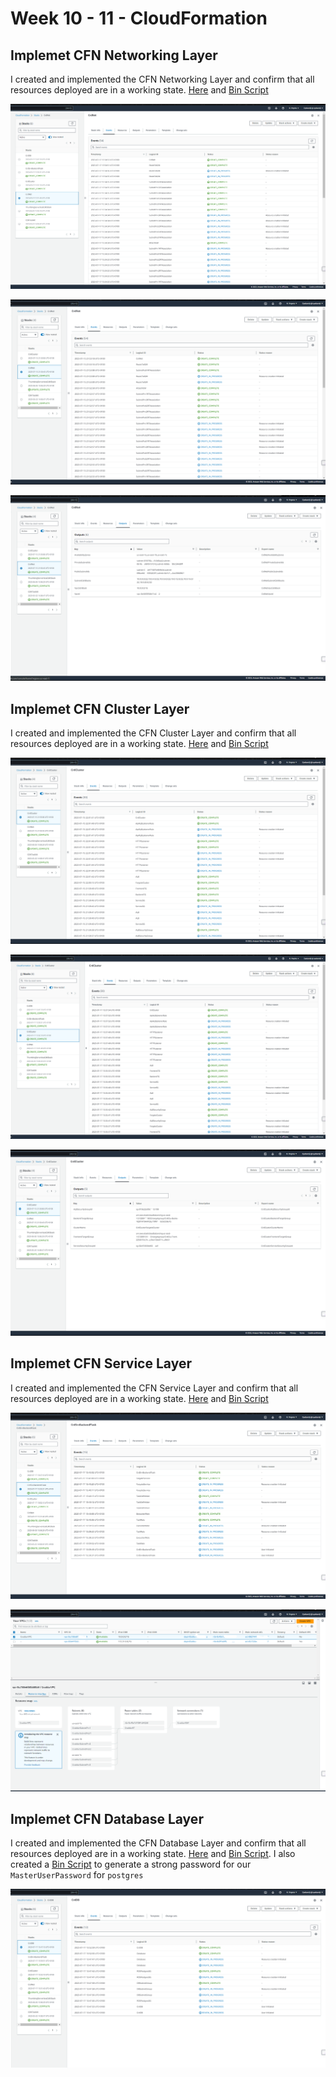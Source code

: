 # Week 10 - 11 - CloudFormation

## Implemet CFN Networking Layer
I created and implemented the CFN Networking Layer and confirm that all resources deployed are in a working state. [Here](https://github.com/EOyebamiji/aws-bootcamp-cruddur-2023/blob/ccf9033685aacbd688eb332cba86e6a6dd72bfce/aws/cfn/networking) and [Bin Script](https://github.com/EOyebamiji/aws-bootcamp-cruddur-2023/blob/ccf9033685aacbd688eb332cba86e6a6dd72bfce/bin/cfn/networking-deploy)

![CFN Network](assets/Week-10/CFN%20Networking%20Output.png)

![CFN Network](assets/Week-10/CFN%20CrdNet.png)

![CFN Network](assets/Week-10/CFN%20CrdNet%20Outputs.png)


## Implemet CFN Cluster Layer
I created and implemented the CFN Cluster Layer and confirm that all resources deployed are in a working state. [Here](https://github.com/EOyebamiji/aws-bootcamp-cruddur-2023/blob/7ea67cbd6ae0901170cd93699dc5d92bde440b58/aws/cfn/cluster) and [Bin Script](https://github.com/EOyebamiji/aws-bootcamp-cruddur-2023/blob/ccf9033685aacbd688eb332cba86e6a6dd72bfce/bin/cfn/cluster-deploy)

![CFN Network](assets/Week-10/CFN%20CrdCluster.png)

![CFN Network](assets/Week-10/CFN%20Cluster%20Output.png)

![CFN Network](assets/Week-10/CFN%20CrdCluster%20Outputs.png)

## Implemet CFN Service Layer
I created and implemented the CFN Service Layer and confirm that all resources deployed are in a working state. [Here](https://github.com/EOyebamiji/aws-bootcamp-cruddur-2023/blob/d75f3ae7bd19a7c8f3618056829ba760c544b5e9/aws/cfn/service) and [Bin Script](https://github.com/EOyebamiji/aws-bootcamp-cruddur-2023/blob/d75f3ae7bd19a7c8f3618056829ba760c544b5e9/bin/cfn/service-deploy)

![CFN Network](assets/Week-10/CFN%20Service%20Output.png)

![CFN Network](assets/Week-10/CFN%20AWS%20Resource%20GUI.png)



## Implemet CFN Database Layer
I created and implemented the CFN Database Layer and confirm that all resources deployed are in a working state. [Here](https://github.com/EOyebamiji/aws-bootcamp-cruddur-2023/blob/7ea67cbd6ae0901170cd93699dc5d92bde440b58/aws/cfn/db) and [Bin Script](https://github.com/EOyebamiji/aws-bootcamp-cruddur-2023/blob/7ea67cbd6ae0901170cd93699dc5d92bde440b58/bin/cfn/db-deploy). I also created a [Bin Script](https://github.com/EOyebamiji/aws-bootcamp-cruddur-2023/blob/7ea67cbd6ae0901170cd93699dc5d92bde440b58/bin/cfn/db-pwd-gen) to generate a strong password for our ```MasterUserPassword``` for ```postgres```

![CFN Network](assets/Week-10/CFN%20Database%20Output.png)